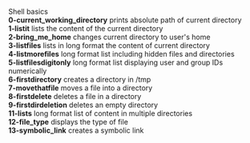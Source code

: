 Shell basics  
**0-current_working_directory** prints absolute path of current directory  
**1-listit** lists the content of the current directory  
**2-bring_me_home** changes current directory to user's home  
**3-listfiles** lists in long format the content of current directory  
**4-listmorefiles** long format list including hidden files and directories  
**5-listfilesdigitonly** long format list displaying user and group IDs numerically  
**6-firstdirectory** creates a directory in /tmp  
**7-movethatfile** moves a file into a directory  
**8-firstdelete** deletes a file in a directory  
**9-firstdirdeletion** deletes an empty directory  
**11-lists** long format list of content in multiple directories  
**12-file_type** displays the type of file  
**13-symbolic_link** creates a symbolic link  
